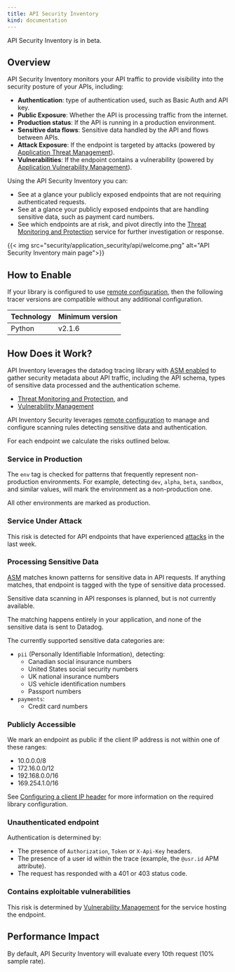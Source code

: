 ```yaml
---
title: API Security Inventory
kind: documentation
---
```


<div class="alert alert-info">API Security Inventory is in beta.</div>

## Overview

API Security Inventory monitors your API traffic to provide visibility into the security posture of your APIs, including:

- **Authentication**: type of authentication used, such as Basic Auth and API key.
- **Public Exposure**: Whether the API is processing traffic from the internet.
- **Production status**: If the API is running in a production environment.
- **Sensitive data flows**: Sensitive data handled by the API and flows between APIs.
- **Attack Exposure**: If the endpoint is targeted by attacks (powered by [Application Threat Management][2]).
- **Vulnerabilities**: If the endpoint contains a vulnerability (powered by [Application Vulnerability Management][3]).

Using the API Security Inventory you can:

- See at a glance your publicly exposed endpoints that are not requiring authenticated requests.
- See at a glance your publicly exposed endpoints that are handling sensitive data, such as payment card numbers.
- See which endpoints are at risk, and pivot directly into the [Threat Monitoring and Protection](/security/application_security/threats/) service for further investigation or response.

{{< img src="security/application_security/api/welcome.png" alt="API Security Inventory main page">}}

## How to Enable

If your library is configured to use [remote configuration][1], then the following tracer versions
are compatible without any additional configuration.

|Technology|Minimum version|
|----------|----------|
|Python    | v2.1.6   |

## How Does it Work?

API Inventory leverages the datadog tracing library with [ASM enabled](/security/application_security/enabling/) to gather security metadata about API traffic, including the API schema, types of sensitive data processed and the authentication scheme.


- [Threat Monitoring and Protection](/security/application_security/threats/), and
- [Vulnerability Management](/security/application_security/vulnerability_management/)

API Inventory Security leverages [remote configuration][1] to manage and configure scanning rules detecting sensitive data and authentication.

For each endpoint we calculate the risks outlined below.

### Service in Production

The `env` tag is checked for patterns that frequently represent non-production environments. For example, detecting `dev`, `alpha`, `beta`, `sandbox`, and similar values, will mark the environment as a non-production one.

All other environments are marked as production.

### Service Under Attack

This risk is detected for API endpoints that have experienced [attacks](/security/application_security/threats/) in the last week.

### Processing Sensitive Data

[ASM](/security/application_security/threats/) matches known patterns for sensitive data in API requests. If anything matches, that endpoint is tagged with the type of sensitive data processed.

<div class="alert alert-info">
Sensitive data scanning in API responses is planned, but is not currently available.
</div>

The matching happens entirely in your application, and none of the sensitive data is sent to Datadog.

The currently supported sensitive data categories are:

- `pii` (Personally Identifiable Information), detecting:
  - Canadian social insurance numbers
  - United States social security numbers
  - UK national insurance numbers
  - US vehicle identification numbers
  - Passport numbers
- `payments`:
  - Credit card numbers
 
### Publicly Accessible

We mark an endpoint as public if the client IP address is not within one of these ranges:

- 10.0.0.0/8
- 172.16.0.0/12
- 192.168.0.0/16
- 169.254.1.0/16

See [Configuring a client IP header](/security/application_security/threats/library_configuration/#configuring-a-client-ip-header) for more information on the required library configuration.

### Unauthenticated endpoint

Authentication is determined by:

- The presence of `Authorization`, `Token` or `X-Api-Key` headers.
- The presence of a user id within the trace (example, the `@usr.id` APM attribute).
- The request has responded with a 401 or 403 status code.

### Contains exploitable vulnerabilities

This risk is determined by [Vulnerability Management](/security/application_security/vulnerability_management/) for the service hosting the endpoint.

## Performance Impact

By default, API Security Inventory will evaluate every 10th request (10% sample rate).

[1]: /agent/remote_config/
[2]: /security/application_security/threats/
[3]: /security/application_security/vulnerability_management/
